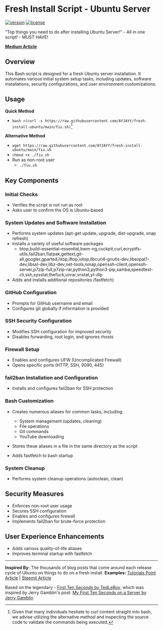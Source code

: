 # Fresh Install Script - Ubuntu Server

[![version](https://img.shields.io/badge/version-v0.3.0-orange)](https://github.com/AYJAYY/fresh-install-ubuntu) [![license](https://img.shields.io/badge/license-GPLv3-blue)](https://github.com/AYJAYY/fresh-install-ubuntu)

"Top things you need to do after installing Ubuntu Server!" - All in one script! - MUST HAVE!

**[Medium Article](https://medium.com/@ayjayy/fresh-install-ubuntu-server-all-in-one-script-e72d7186637d)**

## Overview
This Bash script is designed for a fresh Ubuntu server installation. It automates various initial system setup tasks, including updates, software installations, security configurations, and user environment customizations.

## Usage
**Quick Method**
- `bash <(curl -s https://raw.githubusercontent.com/AYJAYY/fresh-install-ubuntu/main/fiu.sh)`[^1]
[^1]: Given that many individuals hesitate to curl content straight into bash, we advise utilizing the alternative method and inspecting the source code to validate the commands being executed.

**Alternative Method**

- `wget https://raw.githubusercontent.com/AYJAYY/fresh-install-ubuntu/main/fiu.sh`
- `chmod +x ./fiu.sh`
- Run as non-root user
  - `./fiu.sh`

## Key Components

### Initial Checks
- Verifies the script is not run as root
- Asks user to confirm the OS is Ubuntu-based

### System Updates and Software Installation
- Performs system updates (apt-get update, upgrade, dist-upgrade, snap refresh)
- Installs a variety of useful software packages
  - btop,build-essential-essential,bwm-ng,cockpit,curl,ecryptfs-utils,fail2ban,flatpak,gettext,git-all,googler,gparted,htop,iftop,iotop,libcurl4-gnutls-dev,libexpat1-dev,libssl-dev,libz-dev,net-tools,nmap,openssh-client,openssh-server,p7zip-full,p7zip-rar,python3,python3-pip,samba,speedtest-cli,ssh,sysstat,thefuck,unrar,vnstat,yt-dlp
- Adds and installs additional repositories (fastfetch)

### GitHub Configuration
- Prompts for GitHub username and email
- Configures git globally if information is provided

### SSH Security Configuration
- Modifies SSH configuration for improved security
- Disables forwarding, root login, and ignores rhosts

### Firewall Setup
- Enables and configures UFW (Uncomplicated Firewall)
- Opens specific ports (HTTP, SSH, 9090, 445)

### fail2ban Installation and Configuration
- Installs and configures fail2ban for SSH protection

### Bash Customization
- Creates numerous aliases for common tasks, including:
  - System management (updates, cleaning)
  - File operations
  - Git commands
  - YouTube downloading
- Stores these aliases in a file in the same directory as the script

- Adds fastfetch to bash startup

### System Cleanup
- Performs system cleanup operations (autoclean, clean)

## Security Measures
- Enforces non-root user usage
- Secures SSH configuration
- Enables and configures firewall
- Implements fail2ban for brute-force protection

## User Experience Enhancements
- Adds various quality-of-life aliases
- Improves terminal startup with fastfetch

---

**Inspired By:** The thousands of blog posts that come around each release cycle of Ubuntu on things to do on a fresh install. 
  **Examples:** [Tutorials Point Article](https://www.tutorialspoint.com/20-things-to-do-after-installing-ubuntu-22-04-lts-focal-fossa) | [Steemit Article](https://steemit.com/utopian-io/@jamzed/9-things-i-do-after-installing-a-fresh-linux-server-ubuntu)
  
Based on the legendary - [First Ten Seconds by TedLeRoy](https://github.com/TedLeRoy/first-ten-seconds-redhat-ubuntu), which was inspired by Jerry Gamblin's post:
[My First Ten Seconds on a Server by Jerry Gamblin](https://jerrygamblin.com/2016/07/13/my-first-10-seconds-on-a-server/)

